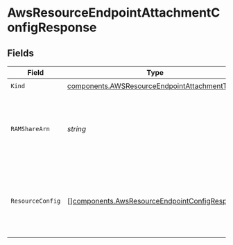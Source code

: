 # AwsResourceEndpointAttachmentConfigResponse


## Fields

| Field                                                                                                          | Type                                                                                                           | Required                                                                                                       | Description                                                                                                    |
| -------------------------------------------------------------------------------------------------------------- | -------------------------------------------------------------------------------------------------------------- | -------------------------------------------------------------------------------------------------------------- | -------------------------------------------------------------------------------------------------------------- |
| `Kind`                                                                                                         | [components.AWSResourceEndpointAttachmentType](../../models/components/awsresourceendpointattachmenttype.md)   | :heavy_check_mark:                                                                                             | N/A                                                                                                            |
| `RAMShareArn`                                                                                                  | *string*                                                                                                       | :heavy_check_mark:                                                                                             | Resource Share ARN to verify request to create transit gateway attachment.                                     |
| `ResourceConfig`                                                                                               | [][components.AwsResourceEndpointConfigResponse](../../models/components/awsresourceendpointconfigresponse.md) | :heavy_check_mark:                                                                                             | List of unique resource config mapping for aws resource endpoint.<br/>                                         |